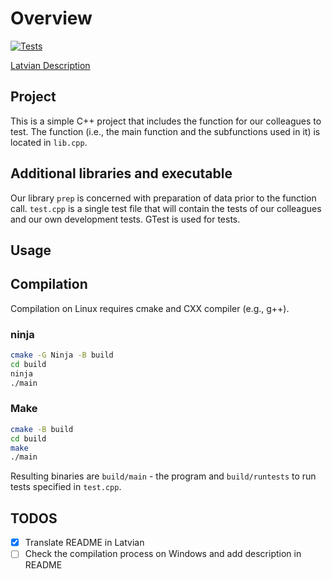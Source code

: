 # Overview

[![Tests](https://github.com/jorenchik/testing-spring-2024/actions/workflows/test.yml/badge.svg)](https://github.com/jorenchik/testing-spring-2024/actions/workflows/test.yml)

[Latvian Description](./README-lv.md)

## Project

This is a simple C++ project that includes the function for our colleagues to
test. The function (i.e., the main function and the subfunctions used in it) is
located in `lib.cpp`.

## Additional libraries and executable

Our library `prep` is concerned with preparation of data prior to the function
call. `test.cpp` is a single test file that will contain the tests of our colleagues
and our own development tests. GTest is used for tests.

## Usage

## Compilation

Compilation on Linux requires cmake and CXX compiler (e.g., g++).

### ninja

```bash
cmake -G Ninja -B build
cd build
ninja
./main
```

### Make

```bash
cmake -B build
cd build
make
./main
```

Resulting binaries are `build/main` - the program and `build/runtests` to
run tests specified in `test.cpp`.

## TODOS

- [x] Translate README in Latvian
- [ ] Check the compilation process on Windows and add description in README
